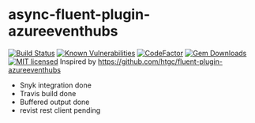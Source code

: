 # async-fluent-plugin-azureeventhubs

[![Build Status](https://travis-ci.com/sio2k/async-fluent-plugin-azureeventhubs.svg?branch=master)](https://travis-ci.com/sio2k/async-fluent-plugin-azureeventhubs)
[![Known Vulnerabilities](https://snyk.io/test/github/sio2k/async-fluent-plugin-azureeventhubs/badge.svg?targetFile=Gemfile.lock)](https://snyk.io/test/github/sio2k/async-fluent-plugin-azureeventhubs?targetFile=Gemfile.lock)
[![CodeFactor](https://www.codefactor.io/repository/github/sio2k/async-fluent-plugin-azureeventhubs/badge)](https://www.codefactor.io/repository/github/sio2k/async-fluent-plugin-azureeventhubs)
[![Gem Downloads](https://img.shields.io/gem/dt/sk-fluent-plugin-azureeventhubs.svg)](https://rubygems.org/gems/sk-fluent-plugin-azureeventhubs)
[![MIT licensed](https://img.shields.io/badge/license-MIT-blue.svg)](https://github.com/sio2k/async-fluent-plugin-azureeventhubs-/blob/master/LICENSE)
Inspired by https://github.com/htgc/fluent-plugin-azureeventhubs

- Snyk integration done
- Travis build done
- Buffered output done
- revist rest client pending
